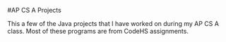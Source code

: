 #AP CS A Projects

This a few of the Java projects that I have worked on during my AP CS A class. Most of these programs are from CodeHS assignments.

